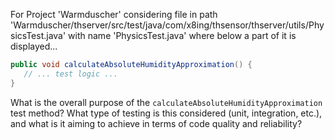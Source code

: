 For Project 'Warmduscher' considering file in path 'Warmduscher/thserver/src/test/java/com/x8ing/thsensor/thserver/utils/PhysicsTest.java' with name 'PhysicsTest.java' where below a part of it is displayed... 
```java
public void calculateAbsoluteHumidityApproximation() {
   // ... test logic ...
}
```
What is the overall purpose of the `calculateAbsoluteHumidityApproximation` test method?  What type of testing is this considered (unit, integration, etc.), and what is it aiming to achieve in terms of code quality and reliability?